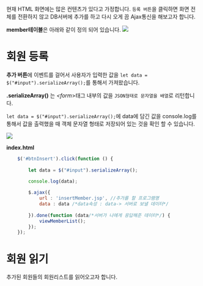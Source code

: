현재 HTML 화면에는 많은 컨텐츠가 있다고 가정합니다. `등록 버튼`을 클릭하면 화면 전체를 전환하지 않고 DB서버에 추가를 하고 다시 오게 끔  Ajax통신을 해보고자 합니다. 

**member테이블**은 아래와 같이 정의 되어 있습니다.
<img src ="https://user-images.githubusercontent.com/69107255/106282533-10ae5e00-6284-11eb-9389-49e9d557610d.png">


# 회원 등록

**추가 버튼**에 이벤트를 걸어서 사용자가 입력한 값을 `let data = $("#input").serializeArray();`를 통해서 가져왔습니다.

**.serializeArray()** 는 *<form*>태그 내부의 값을 `JSON형태로 문자열을 배열`로 리턴합니다. 

`let data = $("#input").serializeArray();`에 data에 담긴 값을 console.log를 통해서 값을 출력했을 때 객체 문자열 형태로 저장되어 있는 것을 확인 할 수 있습니다.    

<img src = "https://user-images.githubusercontent.com/69107255/106280720-9bda2480-6281-11eb-894e-ac14dec1671f.png">

**index.html**
```javascript
	$('#btnInsert').click(function () {
	   		
		let data = $("#input").serializeArray();
			
		console.log(data);

		$.ajax({
			url : 'insertMember.jsp', //추가를 할 프로그램명
			data : data /*data속성 : data-> 서버로 보낼 데이터*/
                    
	   	}).done(function (data/*서버가 나에게 응답해준 데이터*/) {
			viewMemberList();
		});   		
	});
```

# 회원 읽기

추가된 회원들의 회원리스트를 읽어오고자 합니다.